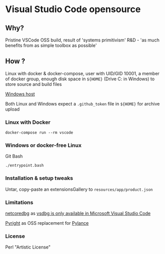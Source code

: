 # Visual Studio Code opensource #

## Why? ##

Pristine VSCode OSS build, result of 'systems primitivism' R&D - 'as much benefits from as simple toolbox as possible'

## How ? ##

Linux with docker & docker-compose, user with UID/GID 10001, a member of docker group, enough disk space in ```${HOME}``` (Drive C: in Windows) to store source and build files

[Windows host](win.txt)

Both Linux and Windows expect a ```.github_token``` file in ```${HOME}``` for archive upload

### Linux with Docker ###

```shell
docker-compose run --rm vscode
```

### Windows or docker-free Linux ###

Git Bash

```shell
./entrypoint.bash
```

### Installation & setup tweaks ###

Untar, copy-paste an extensionsGallery to ```resources/app/product.json```

### Limitations ###

[netcoredbg](https://wiki.archlinux.org/title/Talk:Visual_Studio_Code) as [vsdbg is only available in Microsoft Visual Studio Code](https://github.com/OmniSharp/omnisharp-vscode/wiki/Microsoft-.NET-Core-Debugger-licensing-and-Microsoft-Visual-Studio-Code)

[Pyright](https://marketplace.visualstudio.com/items?itemName=ms-pyright.pyright) as OSS replacement for [Pylance](https://marketplace.visualstudio.com/items?itemName=ms-python.vscode-pylance)

### License ###

Perl "Artistic License"
